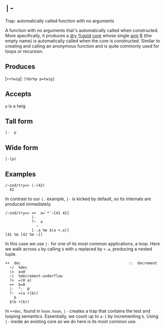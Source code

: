 `|-`
====

Trap: automatically called function with no arguments

A function with no arguments that's automatically called when constructed. More specifically, it produces a [dry]() [%gold]() [core]() whose single [arm]() [$]() (the empty name) is automatically called when the core is constructed. Similar to creating and calling an anonymous function and is quite commonly used for loops or recursion.

Produces
--------

[`++twig`]: `[%brhp p=twig]`

Accepts
-------

`p` is a twig

Tall form
---------

    |-  p

Wide form
---------

    |-(p)

Examples
--------

    /~zod/try=> |-(42)
      42

In contrast to our `|.` example, `|-` is kicked by default, so its
internals are produced immediately.

    /~zod/try=> =+  a=`*`~[41 42]
                |-
                ?~  a
                  ~
                [-.a %m $(a +.a)]
    [41 %m [42 %m ~]]

In this case we use `|-` for one of its most common applications, a
loop. Here we walk across `a` by calling `$` with `a` replaced by `+.a`,
producing a nested tuple.

    ++  dec                                                 ::  decrement
      ~/  %dec
      |=  a=@
      ~|  %decrement-underflow
      ?<  =(0 a)
      =+  b=0
      |-  ^-  @
      ?:  =(a +(b))
        b
      $(b +(b))

In `++dec`, found in `hoon.hoon`, `|-` creates a trap that contains the
test and looping semantics. Essentially, we count up to `a-1` by
incrementing `b`. Using `|-` inside an existing core as we do here is
its most common use.
